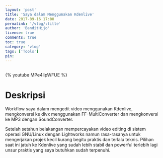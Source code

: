 ```yaml
---
layout: 'post'
title: 'Saya dalam Menggunakan Kdenlive'
date: 2017-09-16 17:00
permalink: '/vlog/:title'
author: 'BanditHijo'
license: true
comments: true
toc: true
category: 'vlog'
tags: ['Tools']
pin:
---
```


<div style="margin-top:30px;"></div>

{% youtube MPe4lipWFUE %}

# Deskripsi

Workflow saya dalam mengedit video menggunakan Kdenlive, mengkonversi ke divx menggunakan FF-MultiConverter dan mengkonversi ke MP3 dengan SoundConverter.

Setelah setahun belakangan mempercayakan video editing di sistem operasi GNU/Linux dengan Lightworks namun rasa-rasanya untuk mengerjakan projek kecil kurang begitu praktis dan terlalu teknis. Pilihan saat ini jatuh ke Kdenlive yang sudah lebih stabil dan powerful terlebih lagi unsur praktis yang saya butuhkan sudah terpenuhi.
